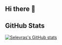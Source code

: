 ## Hi there 👋

## GitHub Stats

[![Selevras's GitHub stats](https://github-readme-stats.vercel.app/api?username=selevra)](https://github.com/anuraghazra/github-readme-stats)

<!--
**Selevra/Selevra** is a ✨ _special_ ✨ repository because its `README.md` (this file) appears on your GitHub profile.

Here are some ideas to get you started:

- 🔭 I’m currently working on ...
- 🌱 I’m currently learning ...
- 👯 I’m looking to collaborate on ...
- 🤔 I’m looking for help with ...
- 💬 Ask me about ...
- 📫 How to reach me: ...
- 😄 Pronouns: ...
- ⚡ Fun fact: ...
-->
